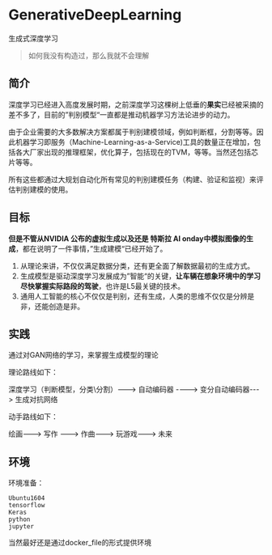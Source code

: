 # GenerativeDeepLearning
生成式深度学习

> 如何我没有构造过，那么我就不会理解



## 简介

深度学习已经进入高度发展时期，之前深度学习这棵树上低垂的**果实**已经被采摘的差不多了，目前的”判别模型“一直都是推动机器学习方法论进步的动力。

由于企业需要的大多数解决方案都属于判别建模领域，例如判断框，分割等等。因此机器学习即服务（Machine-Learning-as-a-Service)工具的数量正在增加，包括各大厂家出现的推理框架，优化算子，包括现在的TVM，等等。当然还包括芯片等等。

所有这些都通过大规划自动化所有常见的判别建模任务（构建、验证和监视）来评估判别建模的使用。



## 目标

**但是不管从NVIDIA 公布的虚拟生成以及还是 特斯拉 AI onday中模拟图像的生成**，都在说明了一件事情，”生成建模“已经开始了。

1. 从理论来讲，不仅仅满足数据分类，还有更全面了解数据最初的生成方式。
2. 生成模型是驱动深度学习发展成为”智能“的关键，**让车辆在想象环境中的学习尽快掌握实际路段的驾驶**，也许是L5最关键的技术。
3. 通用人工智能的核心不仅仅是判别，还有生成，人类的思维不仅仅是分辨是非，还能创造是非。





## 实践

通过对GAN网络的学习，来掌握生成模型的理论

理论路线如下：

深度学习（判断模型，分类\分割）---> 自动编码器 ----> 变分自动编码器---> 生成对抗网络

动手路线如下：

绘画---> 写作 ---> 作曲---> 玩游戏---> 未来



## 环境

环境准备：

```
Ubuntu1604
tensorflow
Keras
python
jupyter
```

当然最好还是通过docker_file的形式提供环境